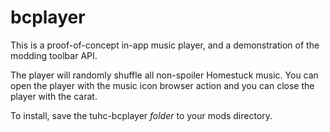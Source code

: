 # bcplayer

This is a proof-of-concept in-app music player, and a demonstration of the modding toolbar API.

The player will randomly shuffle all non-spoiler Homestuck music. You can open the player with the music icon browser action and you can close the player with the carat.

To install, save the tuhc-bcplayer *folder* to your mods directory.

